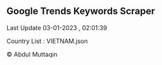 

## Google Trends Keywords Scraper 
 
Last Update 03-01-2023 , 02:01:39

Country List :
VIETNAM.json



© Abdul Muttaqin 
